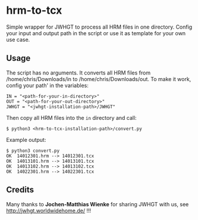 # hrm-to-tcx
Simple wrapper for JWHGT to process all HRM files in one directory. Config your input and output path in the script or use it as template for your own use case.

## Usage

The script has no arguments. It converts all HRM files from /home/chris/Downloads/in to /home/chris/Downloads/out. To make it work, config your path' in the variables:

    IN = "<path-for-your-in-directory>"
    OUT = "<path-for-your-out-directory>"
    JWHGT = "<jwhgt-installation-path>/JWHGT"

Then copy all HRM files into the `in` directory and call:

    $ python3 <hrm-to-tcx-installation-path>/convert.py 

Example output: 

    $ python3 convert.py 
    OK  14012301.hrm --> 14012301.tcx
    OK  14013101.hrm --> 14013101.tcx
    OK  14013102.hrm --> 14013102.tcx
    OK  14022301.hrm --> 14022301.tcx

## Credits

Many thanks to **Jochen-Matthias Wienke** for sharing JWHGT with us, see http://jwhgt.worldwidehome.de/ !!!
